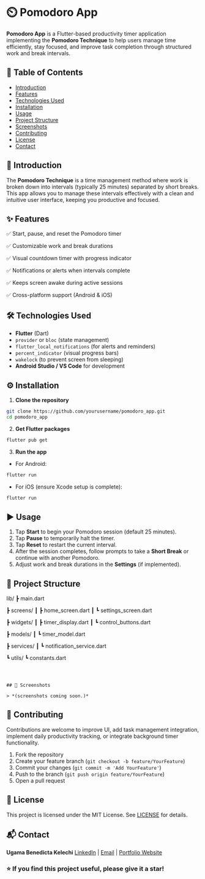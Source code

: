 # ⏲️ Pomodoro App

**Pomodoro App** is a Flutter-based productivity timer application implementing the **Pomodoro Technique** to help users manage time efficiently, stay focused, and improve task completion through structured work and break intervals.



## 📑 Table of Contents

* [Introduction](#introduction)
* [Features](#features)
* [Technologies Used](#technologies-used)
* [Installation](#installation)
* [Usage](#usage)
* [Project Structure](#project-structure)
* [Screenshots](#screenshots)
* [Contributing](#contributing)
* [License](#license)
* [Contact](#contact)



## 📝 Introduction

The **Pomodoro Technique** is a time management method where work is broken down into intervals (typically 25 minutes) separated by short breaks. This app allows you to manage these intervals effectively with a clean and intuitive user interface, keeping you productive and focused.



## ✨ Features

✅ Start, pause, and reset the Pomodoro timer

✅ Customizable work and break durations

✅ Visual countdown timer with progress indicator

✅ Notifications or alerts when intervals complete

✅ Keeps screen awake during active sessions

✅ Cross-platform support (Android & iOS)



## 🛠️ Technologies Used

* **Flutter** (Dart)
* `provider` or `bloc` (state management)
* `flutter_local_notifications` (for alerts and reminders)
* `percent_indicator` (visual progress bars)
* `wakelock` (to prevent screen from sleeping)
* **Android Studio / VS Code** for development



## ⚙️ Installation

1. **Clone the repository**

```bash
git clone https://github.com/yourusername/pomodoro_app.git
cd pomodoro_app
```

2. **Get Flutter packages**

```bash
flutter pub get
```

3. **Run the app**

* For Android:

```bash
flutter run
```

* For iOS (ensure Xcode setup is complete):

```bash
flutter run
```



## ▶️ Usage

1. Tap **Start** to begin your Pomodoro session (default 25 minutes).
2. Tap **Pause** to temporarily halt the timer.
3. Tap **Reset** to restart the current interval.
4. After the session completes, follow prompts to take a **Short Break** or continue with another Pomodoro.
5. Adjust work and break durations in the **Settings** (if implemented).



## 📁 Project Structure


lib/
 ┣ main.dart
 
 ┣ screens/
 ┃ ┣ home_screen.dart
 ┃ ┗ settings_screen.dart
 
 ┣ widgets/
 ┃ ┣ timer_display.dart
 ┃ ┗ control_buttons.dart
 
 ┣ models/
 ┃ ┗ timer_model.dart
 
 ┣ services/
 ┃ ┗ notification_service.dart
 
 ┗ utils/
    ┗ constants.dart
```



## 📸 Screenshots

> *(screenshots coming soon.)*
```


## 🤝 Contributing

Contributions are welcome to improve UI, add task management integration, implement daily productivity tracking, or integrate background timer functionality.

1. Fork the repository
2. Create your feature branch (`git checkout -b feature/YourFeature`)
3. Commit your changes (`git commit -m 'Add YourFeature'`)
4. Push to the branch (`git push origin feature/YourFeature`)
5. Open a pull request



## 📄 License

This project is licensed under the MIT License. See [LICENSE](LICENSE) for details.



## 📬 Contact

**Ugama Benedicta Kelechi**
[LinkedIn](www.linkedin.com/in/ugama-benedicta-kelechi-codergirl-103041300) | [Email](mailto:ugamakelechi501@gmail.com) | [Portfolio Website](#)



### ⭐️ If you find this project useful, please give it a star!



